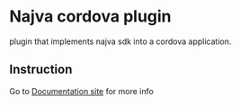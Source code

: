 # Najva cordova plugin
plugin that implements najva sdk into a cordova application.

## Instruction 

Go to [Documentation site](doc.najva.com) for more info